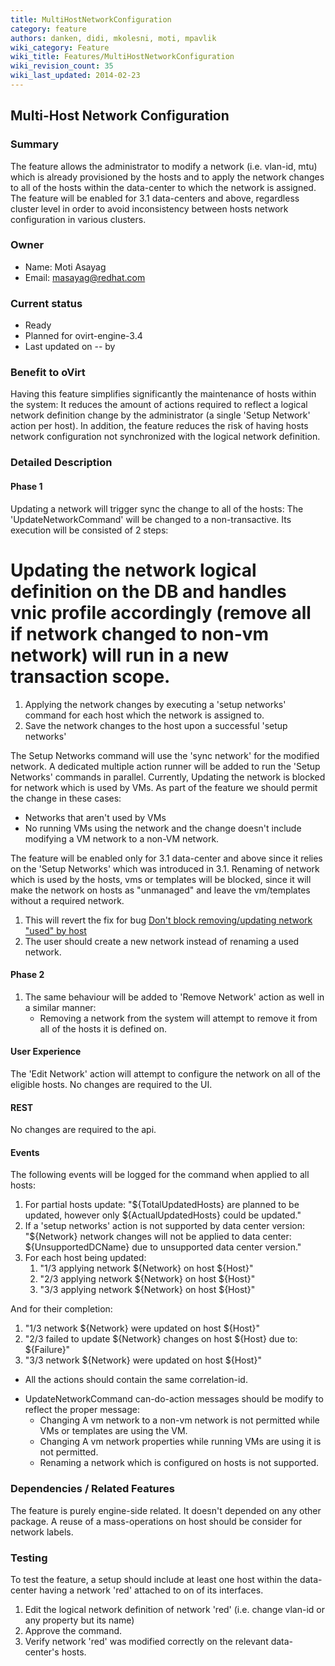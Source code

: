 ```yaml
---
title: MultiHostNetworkConfiguration
category: feature
authors: danken, didi, mkolesni, moti, mpavlik
wiki_category: Feature
wiki_title: Features/MultiHostNetworkConfiguration
wiki_revision_count: 35
wiki_last_updated: 2014-02-23
---
```


## Multi-Host Network Configuration

### Summary

The feature allows the administrator to modify a network (i.e. vlan-id, mtu) which is already provisioned by the hosts and to apply the network changes to all of the hosts within the data-center to which the network is assigned.
The feature will be enabled for 3.1 data-centers and above, regardless cluster level in order to avoid inconsistency between hosts network configuration in various clusters.

### Owner

*   Name: Moti Asayag
*   Email: <masayag@redhat.com>

### Current status

*   Ready
*   Planned for ovirt-engine-3.4
*   Last updated on -- by

### Benefit to oVirt

Having this feature simplifies significantly the maintenance of hosts within the system:
It reduces the amount of actions required to reflect a logical network definition change by the administrator (a single 'Setup Network' action per host).
In addition, the feature reduces the risk of having hosts network configuration not synchronized with the logical network definition.

### Detailed Description

#### Phase 1

Updating a network will trigger sync the change to all of the hosts: The 'UpdateNetworkCommand' will be changed to a non-transactive. Its execution will be consisted of 2 steps:
# Updating the network logical definition on the DB and handles vnic profile accordingly (remove all if network changed to non-vm network) will run in a new transaction scope.

1.  Applying the network changes by executing a 'setup networks' command for each host which the network is assigned to.
2.  Save the network changes to the host upon a successful 'setup networks'

The Setup Networks command will use the 'sync network' for the modified network.
A dedicated multiple action runner will be added to run the 'Setup Networks' commands in parallel.
Currently, Updating the network is blocked for network which is used by VMs. As part of the feature we should permit the change in these cases:

*   Networks that aren't used by VMs
*   No running VMs using the network and the change doesn't include modifying a VM network to a non-VM network.

The feature will be enabled only for 3.1 data-center and above since it relies on the 'Setup Networks' which was introduced in 3.1. Renaming of network which is used by the hosts, vms or templates will be blocked, since it will make the network on hosts as "unmanaged" and leave the vm/templates without a required network.

1.  This will revert the fix for bug [Don't block removing/updating network "used" by host](https://bugzilla.redhat.com/show_bug.cgi?id=909820)
2.  The user should create a new network instead of renaming a used network.

#### Phase 2

1.  The same behaviour will be added to 'Remove Network' action as well in a similar manner:
    -   Removing a network from the system will attempt to remove it from all of the hosts it is defined on.

#### User Experience

The 'Edit Network' action will attempt to configure the network on all of the eligible hosts. No changes are required to the UI.

#### REST

No changes are required to the api.

#### Events

The following events will be logged for the command when applied to all hosts:

1.  For partial hosts update: "${TotalUpdatedHosts} are planned to be updated, however only ${ActualUpdatedHosts} could be updated."
2.  If a 'setup networks' action is not supported by data center version: "${Network} network changes will not be applied to data center: ${UnsupportedDCName} due to unsupported data center version."
3.  For each host being updated:
    1.  "1/3 applying network ${Network} on host ${Host}"
    2.  "2/3 applying network ${Network} on host ${Host}"
    3.  "3/3 applying network ${Network} on host ${Host}"

And for their completion:

1.  "1/3 network ${Network} were updated on host ${Host}"
2.  "2/3 failed to update ${Network} changes on host ${Host} due to: ${Failure}"
3.  "3/3 network ${Network} were updated on host ${Host}"

*   All the actions should contain the same correlation-id.

<!-- -->

*   UpdateNetworkCommand can-do-action messages should be modify to reflect the proper message:
    -   Changing A vm network to a non-vm network is not permitted while VMs or templates are using the VM.
    -   Changing A vm network properties while running VMs are using it is not permitted.
    -   Renaming a network which is configured on hosts is not supported.

### Dependencies / Related Features

The feature is purely engine-side related. It doesn't depended on any other package.
A reuse of a mass-operations on host should be consider for network labels.

### Testing

To test the feature, a setup should include at least one host within the data-center having a network 'red' attached to on of its interfaces.

1.  Edit the logical network definition of network 'red' (i.e. change vlan-id or any property but its name)
2.  Approve the command.
3.  Verify network 'red' was modified correctly on the relevant data-center's hosts.

